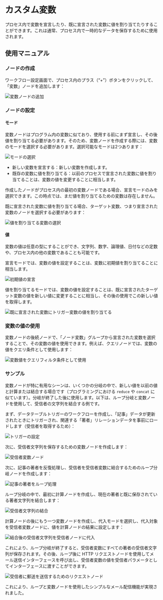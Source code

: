 # カスタム変数

<PluginInfo name="workflow-variable" link="/handbook/workflow-variable" commercial="true"></PluginInfo>

プロセス内で変数を宣言したり、既に宣言された変数に値を割り当てたりすることができます。これは通常、プロセス内で一時的なデータを保存するために使用されます。

## 使用マニュアル

### ノードの作成

ワークフロー設定画面で、プロセス内のプラス（“+”）ボタンをクリックして、「変数」ノードを追加します：

![変数ノードの追加](https://static-docs.nocobase.com/53b1e48e777bfff7f2a08271526ef3ee.png)

### ノードの設定

#### モード

変数ノードはプログラム内の変数に似ており、使用する前にまず宣言し、その後値を割り当てる必要があります。そのため、変数ノードを作成する際には、変数のモードを選択する必要があります。選択可能なモードは2つあります：

![モードの選択](https://static-docs.nocobase.com/49d8b7b501de6faef6f303262aa14550.png)

- 新しい変数を宣言する：新しい変数を作成します。
- 既存の変数に値を割り当てる：以前のプロセスで宣言された変数に値を割り当てることは、変数の値を変更することに相当します。

作成したノードがプロセス内の最初の変数ノードである場合、宣言モードのみを選択できます。この時点では、まだ値を割り当てるための変数は存在しません。

既に宣言された変数に値を割り当てる場合、ターゲット変数、つまり宣言された変数のノードを選択する必要があります：

![値を割り当てる変数の選択](https://static-docs.nocobase.com/1ce8911548d7347e693d8cc8ac1953eb.png)

#### 値

変数の値は任意の型にすることができ、文字列、数字、論理値、日付などの定数や、プロセス内の他の変数であることも可能です。

宣言モードでは、変数の値を設定することは、変数に初期値を割り当てることに相当します。

![初期値の宣言](https://static-docs.nocobase.com/4ce2c508986565ad537343013758c6a4.png)

値を割り当てるモードでは、変数の値を設定することは、既に宣言されたターゲット変数の値を新しい値に変更することに相当し、その後の使用でこの新しい値を取得します。

![既に宣言された変数にトリガー変数の値を割り当てる](https://static-docs.nocobase.com/858bae180712ad279ae6a964a77a7659.png)

### 変数の値の使用

変数ノードの後続ノードで、「ノード変数」グループから宣言された変数を選択することで、その変数の値を使用できます。例えば、クエリノードでは、変数の値をクエリ条件として使用します：

![変数値をクエリフィルタ条件として使用](https://static-docs.nocobase.com/1ca91c295254ff85999a1751499f14bc.png)

### サンプル

変数ノードが特に有用なシーンは、いくつかの分岐の中で、新しい値を以前の値と計算または結合する場合です（プログラミングにおける `reduce` や `concat` に似ています）。分岐が終了した後に使用します。以下は、ループ分岐と変数ノードを使用して、受信者の文字列を結合する例です。

まず、データテーブルトリガーのワークフローを作成し、「記事」データが更新されたときにトリガーされ、関連する「著者」リレーションデータを事前にロードします（受信者を取得するため）：

![トリガーの設定](https://static-docs.nocobase.com/93327530a93c695c637d74cdfdcd5cde.png)

次に、受信者文字列を保存するための変数ノードを作成します：

![受信者変数ノード](https://static-docs.nocobase.com/d26fa4a7e7ee4f34e0d8392a51c6666e.png)

次に、記事の著者を反復処理し、受信者を受信者変数に結合するためのループ分岐ノードを作成します：

![記事の著者をループ処理](https://static-docs.nocobase.com/083fe62c943c17a643dc47ec2872e07c.png)

ループ分岐の中で、最初に計算ノードを作成し、現在の著者と既に保存されている著者文字列を結合します：

![受信者文字列の結合](https://static-docs.nocobase.com/5d21a990162f32cb8818d27b16fd1bcd.png)

計算ノードの後にもう一つ変数ノードを作成し、代入モードを選択し、代入対象を受信者変数ノードに、値を計算ノードの結果に設定します：

![結合後の受信者文字列を受信者ノードに代入](https://static-docs.nocobase.com/fc40ed95dd9b61d924b7ca11b23f9482.png)

これにより、ループ分岐が終了すると、受信者変数にすべての著者の受信者文字列が保存されます。その後、ループ後に HTTP リクエストノードを使用してメール送信インターフェースを呼び出し、受信者変数の値を受信者パラメータとしてインターフェースに渡すことができます。

![受信者に郵送を送信するためのリクエストノード](https://static-docs.nocobase.com/37f71aa1a63e172bcb2dce10a250947e.png)

これにより、ループと変数ノードを使用したシンプルなメール配信機能が実現されました。

